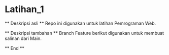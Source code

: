 # Latihan_1
** Deskripsi asli **
Repo ini digunakan untuk latihan Pemrograman Web.

** Deskripsi tambahan **
Branch Feature berikut digunakan untuk membuat salinan dari Main.

** End **
